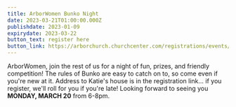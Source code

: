 ```yaml
---
title: ArborWomen Bunko Night
date: 2023-03-21T01:00:00.000Z
publishdate: 2023-01-09
expirydate: 2023-03-22
button_text: register here
button_link: https://arborchurch.churchcenter.com/registrations/events/1688827
---
```

ArborWomen, join the rest of us for a night of fun, prizes, and friendly competition! The rules of Bunko are easy to
catch on to, so come even if you're new at it. Address to Katie's house is in the registration link... if you register, we'll roll for you if you're late! Looking forward to seeing you **MONDAY, MARCH 20** from 6-8pm.